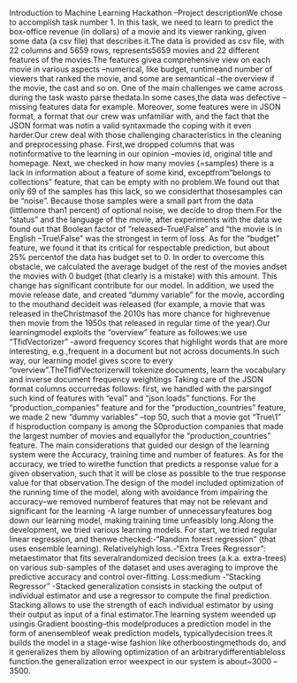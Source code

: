 Introduction to Machine Learning Hackathon –Project descriptionWe  chose  to  accomplish  task  number  1.  In  this  task,  we  need  to  learn  to  predict  the  box-office revenue (in dollars) of a movie and its viewer ranking, given some data (a csv file) that describes it.The  data  is  provided  as  csv  file,  with  22  columns  and  5659  rows, represents5659  movies  and  22 different features of the movies.The features givea comprehensive view on each movie in various aspects –numerical, like budget, runtimeand number of viewers that ranked the movie, and some are semantical –the overview if the movie, the cast and so on. One of the main challenges we came across during the task wasto parse thedata.In some cases,the data was defective –missing features data  for  example.  Moreover,  some  features  were  in  JSON  format,  a  format  that  our  crew  was unfamiliar with, and the fact that the JSON format was notin a valid syntaxmade the coping with it even harder.Our crew deal with those challenging characteristics in the cleaning and preprocessing phase. First,we dropped columns that was notinformative to the learning in our opinion –movies id, original title and homepage. Next, we checked in how many movies (=samples) there is a lack in information about a feature of some kind, exceptfrom“belongs to collections” feature, that can be empty with no  problem.We  found  out  that  only  69  of  the  samples  has  this  lack,  so  we considerthat thosesamples can be “noise”. Because those samples were a small part from the data (littlemore than1 percent) of optional noise, we decide to drop them.For the “status” and the language of the movie, after  experiments with the data we found out that Boolean factor of “released–True\False” and “the movie is in English –True\False” was the strongest in term of loss. As for the “budget” feature, we found it that its critical for respectable prediction, but about 25% percentof the data has budget set  to  0.  In  order  to  overcome  this  obstacle,  we  calculated  the  average  budget  of  the  rest  of  the movies andset the movies with 0 budget (that clearly is a mistake) with this amount. This change has significant contribute for our model. In addition, we used the movie release date, and created “dummy variable” for the movie, according to the mouthand decideit was released (for example, a  movie  that  was  released  in  theChristmasof  the  2010s  has  more  chance  for highrevenue  then movie from the 1950s that released in regular time of the year).Our learningmodel exploits the “overview” feature as followes:we use “TfidVectorizer” -aword frequency scores that highlight words that are more interesting, e.g.,frequent in a document but not across documents.In such way, our learning model gives score to every “overview”.TheTfidfVectorizerwill   tokenize   documents,   learn   the   vocabulary   and   inverse   document frequency weightings
Taking care of the JSON format columns occurredas follows: first, we handled with the parsingof such kind of features with “eval” and “json.loads” functions. For the “production_companies” feature and for the “production_countries” feature, we made 2 new “dummy variables” –top 50, such that a movie got “True\1” if hisproduction company is among the 50production companies that made the largest number of movies and equallyfor the “production_countries” feature. The main considerations that guided our design of the learning system were the Accuracy, training time  and  number  of  features.  As  for  the  accuracy,  we  tried  to wirethe  function  that  predicts  a response value for a  given  observation,  such  that  it  will  be  close  as  possible  to  the true  response value for that observation.The design of the model included optimization of the running time of the model, along with avoidance from impairing the accuracy–we removed numberof features that may not be relevant and significant for the learning -A large number of unnecessaryfeatures bog down our learning model, making training time unfeasibly long.Along  the  development,  we  tried various  learning  models.  For  start,  we  tried  regular  linear regression, and thenwe checked:-“Random forest regression” (that uses ensemble learning). Relativelyhigh loss.-“Extra Trees Regressor”: metaestimator that fits severalrandomized decision trees (a.k.a. extra-trees)  on  various  sub-samples  of  the  dataset  and  uses  averaging  to  improve  the predictive accuracy and control over-fitting. Loss:medium -“Stacking Regressor” -Stacked generalization consists in stacking the output of individual estimator  and  use  a  regressor  to  compute  the  final  prediction.  Stacking  allows  to  use  the strength of each individual estimator by using their output as input of a final estimator.The  learning  system weended  up  usingis Gradient  boosting–this  modelproduces  a  prediction model in the form of anensembleof weak prediction models, typicallydecision trees.It builds the model in a stage-wise fashion like otherboostingmethods do, and it generalizes them by allowing optimization of an arbitrarydifferentiableloss function.the generalization error weexpect in our system is about~3000 –3500.
